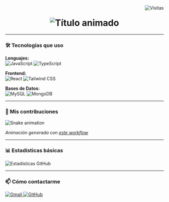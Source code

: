 <!-- Badge de visitantes -->
<img align="right" src="https://komarev.com/ghpvc/?username=JoelynCapyrby777&label=Profile%20views&color=0e75b6&style=flat" alt="Visitas" />

<!-- Encabezado animado -->
<h1 align="center">
  <img src="https://readme-typing-svg.herokuapp.com/?font=Roboto+Mono&size=25&duration=4000&color=58A6FF&center=true&vCenter=true&width=500&lines=¡Hola,+soy+Yoel+Canul!;Desarrollador+Frontend;De+México+🇲🇽" alt="Título animado" />
</h1>

---

### 🛠 Tecnologías que uso
**Lenguajes:**  
![JavaScript](https://img.shields.io/badge/JavaScript-F7DF1E?style=flat&logo=javascript&logoColor=black)
![TypeScript](https://img.shields.io/badge/TypeScript-3178C6?style=flat&logo=typescript&logoColor=white)

**Frontend:**  
![React](https://img.shields.io/badge/React-61DAFB?style=flat&logo=react&logoColor=black)
![Tailwind CSS](https://img.shields.io/badge/Tailwind_CSS-06B6D4?style=flat&logo=tailwind-css&logoColor=white)

**Bases de Datos:**  
![MySQL](https://img.shields.io/badge/MySQL-4479A1?style=flat&logo=mysql&logoColor=white)
![MongoDB](https://img.shields.io/badge/MongoDB-47A248?style=flat&logo=mongodb&logoColor=white)

---

### 🐍 Mis contribuciones
![Snake animation](https://github.com/JoelynCapyrby777/JoelynCapyrby777/blob/output/github-snake.svg)

*Animación generada con [este workflow](.github/workflows/snake.yml)*

---

### 📊 Estadísticas básicas
![Estadísticas GitHub](https://github-readme-stats.vercel.app/api?username=JoelynCapyrby777&show_icons=true&theme=default&hide_title=true)

---

### 📫 Cómo contactarme
<a href="mailto:yoel.canul.yacg@gmail.com">
  <img src="https://img.shields.io/badge/Gmail-D14836?style=for-the-badge&logo=gmail&logoColor=white" alt="Gmail" />
</a>
<a href="https://github.com/JoelynCapyrby777">
  <img src="https://img.shields.io/badge/GitHub-100000?style=for-the-badge&logo=github&logoColor=white" alt="GitHub" />
</a>
